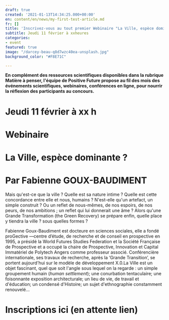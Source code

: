```yaml
---
draft: true
created: '2021-01-13T14:34:25.000+00:00'
en: content/en/news/my-first-test-article.md
fr: []
title: 'Inscrivez-vous au tout premier Webinaire "La Ville, espèce dominante ?" '
subtitle: Jeudi 11 février à xxheures
categories:
- event
featured: true
image: "/darcey-beau-q8d7wzc40ea-unsplash.jpg"
background_color: "#F8E71C"

---
```

**En complément des ressources scientifiques disponibles dans la rubrique Matière à penser, l'équipe de Positive Future propose au fil des mois des événements scientifiques, webinaires, conférences en ligne, pour nourrir la réflexion des participants au concours.**

# **Jeudi 11 février à xx h**

# **Webinaire** 

# **La Ville, espèce dominante ?**

# Par Fabienne GOUX-BAUDIMENT

Mais qu'est-ce que la ville ? Quelle est sa nature intime ? Quelle est cette concordance entre elle et nous, humains ? N'est-elle qu'un artefact, un simple construit ? Ou un reflet de nous-mêmes, de nos espoirs, de nos peurs, de nos ambitions ; un reflet qui lui donnerait une âme ? Alors qu'une Grande Transformation (the Green Recovery) se prépare enfin, quelle place y tiendra la ville ? sous quelles formes ?

Fabienne Goux-Baudiment est docteure en sciences sociales, elle a fondé proGective —centre d’étude, de recherche et de conseil en prospective en 1995, a présidé la World Futures Studies Federation et la Société Française de Prospective et a occupé la chaire de Prospective, Innovation et Capital Immatériel de Polytech Angers comme professeur associé. Conférencière internationale, ses travaux de recherche, après la ‘Grande Transition’, se portent aujourd'hui sur le modèle de développement X.0.La Ville est un objet fascinant, quel que soit l'angle sous lequel on la regarde : un simple groupement humain (_human settlement_); une conurbation tentaculaire; une foisonnante exposition architecturale; un lieu de vie, de travail et d'éducation; un condensé d'Histoire; un sujet d'ethnographie constamment renouvelé...

# **Inscriptions ici (en attente lien)**
